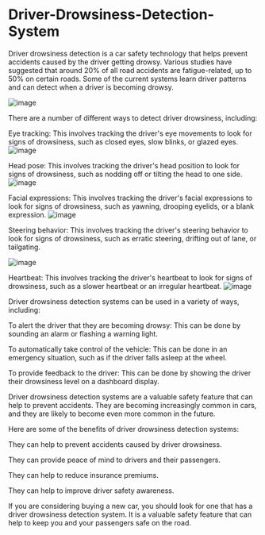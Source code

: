# Driver-Drowsiness-Detection-System

Driver drowsiness detection is a car safety technology that helps prevent accidents caused by the driver getting drowsy. Various studies have suggested that around 20% of all road accidents are fatigue-related, up to 50% on certain roads. Some of the current systems learn driver patterns and can detect when a driver is becoming drowsy.

![image](https://github.com/nitishqr/Driver-Drowsiness-Detection-System/assets/138806541/46486af2-aa37-4dc6-bba4-c21bf256149b)



There are a number of different ways to detect driver drowsiness, including:

Eye tracking: This involves tracking the driver's eye movements to look for signs of drowsiness, such as closed eyes, slow blinks, or glazed eyes.
![image](https://github.com/nitishqr/Driver-Drowsiness-Detection-System/assets/138806541/78e9ef93-6418-413c-a664-e8ca85f90dae)



Head pose: This involves tracking the driver's head position to look for signs of drowsiness, such as nodding off or tilting the head to one side.
![image](https://github.com/nitishqr/Driver-Drowsiness-Detection-System/assets/138806541/725f9b2a-f741-4e7e-b820-59f2c4c60e8a)


Facial expressions: This involves tracking the driver's facial expressions to look for signs of drowsiness, such as yawning, drooping eyelids, or a blank expression.
![image](https://github.com/nitishqr/Driver-Drowsiness-Detection-System/assets/138806541/c8b2578f-a448-41c4-b28b-f70f13feff45)


Steering behavior: This involves tracking the driver's steering behavior to look for signs of drowsiness, such as erratic steering, drifting out of lane, or tailgating.

![image](https://github.com/nitishqr/Driver-Drowsiness-Detection-System/assets/138806541/82cf0d1a-b45c-4bad-ad01-5d59c088078a)

Heartbeat: This involves tracking the driver's heartbeat to look for signs of drowsiness, such as a slower heartbeat or an irregular heartbeat.
![image](https://github.com/nitishqr/Driver-Drowsiness-Detection-System/assets/138806541/dfda1ba1-9ffe-402c-ab9d-ac43520e1ce3)


Driver drowsiness detection systems can be used in a variety of ways, including:

To alert the driver that they are becoming drowsy: This can be done by sounding an alarm or flashing a warning light.


To automatically take control of the vehicle: This can be done in an emergency situation, such as if the driver falls asleep at the wheel.


To provide feedback to the driver: This can be done by showing the driver their drowsiness level on a dashboard display.


Driver drowsiness detection systems are a valuable safety feature that can help to prevent accidents. They are becoming increasingly common in cars, and they are likely to become even more common in the future.

Here are some of the benefits of driver drowsiness detection systems:

They can help to prevent accidents caused by driver drowsiness.


They can provide peace of mind to drivers and their passengers.


They can help to reduce insurance premiums.


They can help to improve driver safety awareness.


If you are considering buying a new car, you should look for one that has a driver drowsiness detection system. It is a valuable safety feature that can help to keep you and your passengers safe on the road.
